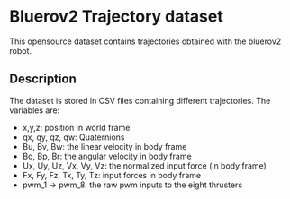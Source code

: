 # Bluerov2 Trajectory dataset


This opensource dataset contains trajectories obtained with the bluerov2 robot. 


## Description


The dataset is stored in CSV files containing different trajectories. The variables are: 

- x,y,z: position in world frame
- qx, qy, qz, qw: Quaternions
- Bu, Bv, Bw: the linear velocity in body frame
- Bq, Bp, Br: the angular velocity in body frame
- Ux, Uy, Uz, Vx, Vy, Vz: the normalized input force (in body frame)
- Fx, Fy, Fz, Tx, Ty, Tz: input forces in body frame
- pwm_1 -> pwm_8: the raw pwm inputs to the eight thrusters